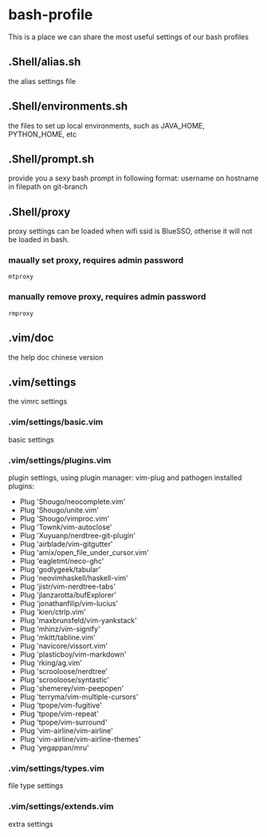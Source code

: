 # bash-profile
This is a place we can share the most useful settings of our bash profiles

## .Shell/alias.sh
the alias settings file

## .Shell/environments.sh
the files to set up local environments, such as JAVA_HOME, PYTHON_HOME, etc

## .Shell/prompt.sh
provide you a sexy bash prompt in following format:
username on hostname in filepath on git-branch

## .Shell/proxy
proxy settings can be loaded when wifi ssid is BlueSSO, otherise it will not be loaded in bash.
### maually set proxy, requires admin password
```
mtproxy
```
### manually remove proxy, requires admin password
```
rmproxy
```

## .vim/doc
the help doc chinese version

## .vim/settings
the vimrc settings

### .vim/settings/basic.vim
basic settings

### .vim/settings/plugins.vim
plugin settings, using plugin manager: vim-plug and pathogen
installed plugins:
- Plug 'Shougo/neocomplete.vim'
- Plug 'Shougo/unite.vim'
- Plug 'Shougo/vimproc.vim'
- Plug 'Townk/vim-autoclose'
- Plug 'Xuyuanp/nerdtree-git-plugin'
- Plug 'airblade/vim-gitgutter'
- Plug 'amix/open_file_under_cursor.vim'
- Plug 'eagletmt/neco-ghc'
- Plug 'godlygeek/tabular'
- Plug 'neovimhaskell/haskell-vim'
- Plug 'jistr/vim-nerdtree-tabs'
- Plug 'jlanzarotta/bufExplorer'
- Plug 'jonathanfilip/vim-lucius'
- Plug 'kien/ctrlp.vim'
- Plug 'maxbrunsfeld/vim-yankstack'
- Plug 'mhinz/vim-signify'
- Plug 'mkitt/tabline.vim'
- Plug 'navicore/vissort.vim'
- Plug 'plasticboy/vim-markdown'
- Plug 'rking/ag.vim'
- Plug 'scrooloose/nerdtree'
- Plug 'scrooloose/syntastic'
- Plug 'shemerey/vim-peepopen'
- Plug 'terryma/vim-multiple-cursors'
- Plug 'tpope/vim-fugitive'
- Plug 'tpope/vim-repeat'
- Plug 'tpope/vim-surround'
- Plug 'vim-airline/vim-airline'
- Plug 'vim-airline/vim-airline-themes'
- Plug 'yegappan/mru'

### .vim/settings/types.vim
file type settings

### .vim/settings/extends.vim
extra settings




